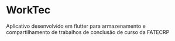# WorkTec
Aplicativo desenvolvido em flutter para armazenamento e compartilhamento de trabalhos de conclusão de curso da FATECRP
